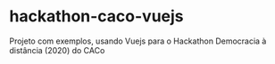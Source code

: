 # hackathon-caco-vuejs
Projeto com exemplos, usando Vuejs para o Hackathon Democracia à distância (2020) do CACo 
